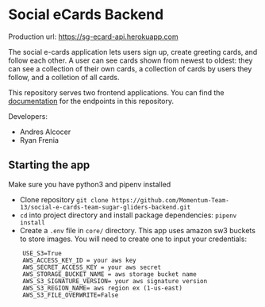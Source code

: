 # Social eCards Backend

Production url: <https://sg-ecard-api.herokuapp.com>

The social e-cards application lets users sign up, create greeting cards, and follow each other. A user can see cards shown from newest to oldest: they can see a collection of their own cards, a collection of cards by users they follow, and a colletion of all cards.

This repository serves two frontend applications. You can find the [documentation](https://github.com/Momentum-Team-13/social-e-cards-team-sugar-gliders-backend/blob/main/api.docs.md) for the endpoints in this repository.

Developers:

- Andres Alcocer
- Ryan Frenia

## Starting the app

Make sure you have python3 and pipenv installed

- Clone repository `git clone https://github.com/Momentum-Team-13/social-e-cards-team-sugar-gliders-backend.git`
- `cd` into project directory and install package dependencies: `pipenv install`
- Create a `.env` file in `core/` directory. This app uses amazon sw3 buckets to store images. You will need to create one to input your credentials:

```text title="core/.env"
    USE_S3=True
    AWS_ACCESS_KEY_ID = your aws key
    AWS_SECRET_ACCESS_KEY = your aws secret
    AWS_STORAGE_BUCKET_NAME = aws storage bucket name
    AWS_S3_SIGNATURE_VERSION= your aws signature version
    AWS_S3_REGION_NAME= aws region ex (1-us-east)
    AWS_S3_FILE_OVERWRITE=False

```
